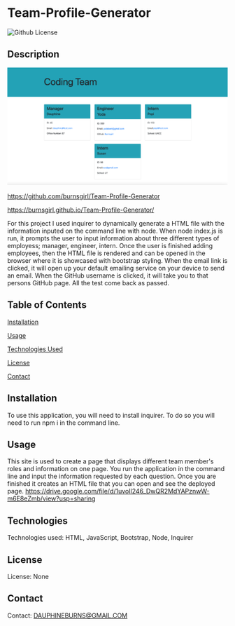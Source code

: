 # Team-Profile-Generator

 ![Github License](https://img.shields.io/badge/license-none-blue.svg)
  ## Description
<img src="Assests/one.png">

https://github.com/burnsgirl/Team-Profile-Generator

https://burnsgirl.github.io/Team-Profile-Generator/

For this project I used inquirer to dynamically generate a HTML file with the information inputed on the command line with node. When node index.js is run, it prompts the user to input information about three different types of employess; manager, engineer, intern. Once the user is finished adding employees, then the HTML file is rendered and can be opened in the browser where it is showcased with bootstrap styling. When the email link is clicked, it will open up your default emailing service on your device to send an email. When the GitHub username is clicked, it will take you to that persons GitHub page. All the test come back as passed.

## Table of Contents
[Installation](#installation)

[Usage](#usage)

[Technologies Used](#technologies)

[License](#license)

[Contact](#contact)

## Installation
To use this application, you will need to install inquirer. To do so you will need to run npm i in the command line.

## Usage
This site is used to create a page that displays different team member's roles and information on one page. You run the application in the command line and input the information requested by each question. Once you are finished it creates an HTML file that you can open and see the deployed page.
https://drive.google.com/file/d/1uvoIl246_DwQR2MdYAPznwW-m6E8eZmb/view?usp=sharing

## Technologies
Technologies used: HTML, JavaScript, Bootstrap, Node, Inquirer

## License
License: None

## Contact
Contact: DAUPHINEBURNS@GMAIL.COM
